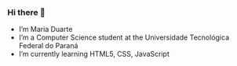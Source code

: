 ### Hi there 👋

- I’m Maria Duarte
- I’m a Computer Science student at the Universidade Tecnológica Federal do Paraná
- I’m currently learning HTML5, CSS, JavaScript
